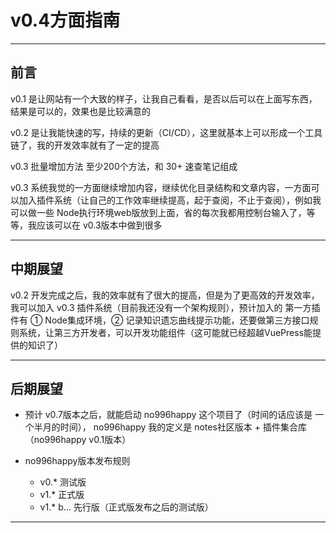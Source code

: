  # v0.4方面指南

---

## 前言

v0.1 是让网站有一个大致的样子，让我自己看看，是否以后可以在上面写东西，结果是可以的，效果也是比较满意的

v0.2 是让我能快速的写，持续的更新（CI/CD），这里就基本上可以形成一个工具链了，我的开发效率就有了一定的提高

v0.3 批量增加方法 至少200个方法，和 30+ 速查笔记组成

v0.3 系统我觉的一方面继续增加内容，继续优化目录结构和文章内容，一方面可以加入插件系统（让自己的工作效率继续提高，起于查阅，不止于查阅），例如我可以做一些 Node执行环境web版放到上面，省的每次我都用控制台输入了，等等，我应该可以在 v0.3版本中做到很多

---

## 中期展望

v0.2 开发完成之后，我的效率就有了很大的提高，但是为了更高效的开发效率，我可以加入 v0.3 插件系统（目前我还没有一个架构规则），预计加入的 第一方插件有 ① Node集成环境，② 记录知识遗忘曲线提示功能，还要做第三方接口规则系统，让第三方开发者，可以开发功能组件（这可能就已经超越VuePress能提供的知识了）


---

## 后期展望

- 预计 v0.7版本之后，就能启动 no996happy 这个项目了（时间的话应该是 一个半月的时间）， no996happy 我的定义是 notes社区版本 + 插件集合库（no996happy v0.1版本）

- no996happy版本发布规则
  - v0.* 测试版
  - v1.* 正式版
  - v1.* b... 先行版（正式版发布之后的测试版）

---

